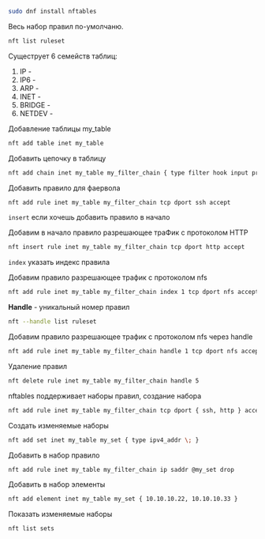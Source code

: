 ```bash
sudo dnf install nftables
```

Весь набор правил по-умолчаню.
```bash
nft list ruleset 
```

Сущеструет 6 семейств таблиц:
1. IP - 
2. IP6 - 
4. ARP - 
3. INET - 
5. BRIDGE - 
6. NETDEV - 

Добавление таблицы  my_table 
```bash
nft add table inet my_table
```

Добавить цепочку в таблицу
```bash
nft add chain inet my_table my_filter_chain { type filter hook input priority 0 \; } 
```

Добавить правило для фаервола
```bash
nft add rule inet my_table my_filter_chain tcp dport ssh accept
```

`insert` если хочешь добавить правило в начало

Добавим в начало правило разрешающее траФик с протоколом HTTP
```bash
nft insert rule inet my_table my_filter_chain tcp dport http accept
```

`index` указать индекс правила

Добавим правило разрешающее трафик с протоколом nfs
```bash
nft add rule inet my_table my_filter_chain index 1 tcp dport nfs accept 
```

**Handle** - уникальный номер правил
```bash
nft --handle list ruleset  
```

Добавим правило разрешающее трафик с протоколом nfs через handle
```bash
nft add rule inet my_table my_filter_chain handle 1 tcp dport nfs accept 
```

Удаление правил
```bash
nft delete rule inet my_table my_filter_chain handle 5
```

nftables поддерживает наборы правил, создание набора
```bash 
nft add rule inet my_table my_filter_chain tcp dport { ssh, http } accept 
```

Создать изменяемые наборы
```bash
nft add set inet my_table my_set { type ipv4_addr \; }
```

Добавить в набор правило
```bash 
nft add rule inet my_table my_filter_chain ip saddr @my_set drop 
```

Добавить в набор элементы
```bash 
nft add element inet my_table my_set { 10.10.10.22, 10.10.10.33 }
```

Показать изменяемые наборы
```bash
nft list sets
```